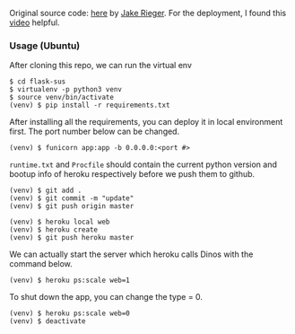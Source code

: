 Original source code: [here](https://github.com/jakerieger/FlaskIntroduction) by [Jake Rieger](https://github.com/jakerieger).
For the deployment, I found this [video](https://www.youtube.com/watch?v=TEuPE5pUh2w) helpful.

### Usage (Ubuntu)
After cloning this repo, we can run the virtual env
```
$ cd flask-sus
$ virtualenv -p python3 venv
$ source venv/bin/activate
(venv) $ pip install -r requirements.txt
```
After installing all the requirements, you can deploy it in local environment first. The port number below can be changed.
```
(venv) $ funicorn app:app -b 0.0.0.0:<port #>
```

`runtime.txt` and `Procfile` should contain the current python version and bootup info of heroku respectively before we push them to github.
```
(venv) $ git add .
(venv) $ git commit -m "update"
(venv) $ git push origin master

(venv) $ heroku local web
(venv) $ heroku create
(venv) $ git push heroku master
```

We can actually start the server which heroku calls Dinos with the command below.
```
(venv) $ heroku ps:scale web=1
```

To shut down the app, you can change the type = 0.
```
(venv) $ heroku ps:scale web=0
(venv) $ deactivate
```


